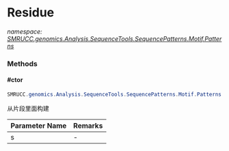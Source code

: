 ﻿# Residue
_namespace: [SMRUCC.genomics.Analysis.SequenceTools.SequencePatterns.Motif.Patterns](./index.md)_





### Methods

#### #ctor
```csharp
SMRUCC.genomics.Analysis.SequenceTools.SequencePatterns.Motif.Patterns.Residue.#ctor(System.String)
```
从片段里面构建

|Parameter Name|Remarks|
|--------------|-------|
|s|-|



